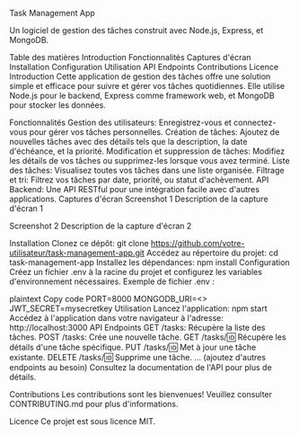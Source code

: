 Task Management App

Un logiciel de gestion des tâches construit avec Node.js, Express, et MongoDB.

Table des matières
Introduction
Fonctionnalités
Captures d'écran
Installation
Configuration
Utilisation
API Endpoints
Contributions
Licence
Introduction
Cette application de gestion des tâches offre une solution simple et efficace pour suivre et gérer vos tâches quotidiennes. Elle utilise Node.js pour le backend, Express comme framework web, et MongoDB pour stocker les données.

Fonctionnalités
Gestion des utilisateurs: Enregistrez-vous et connectez-vous pour gérer vos tâches personnelles.
Création de tâches: Ajoutez de nouvelles tâches avec des détails tels que la description, la date d'échéance, et la priorité.
Modification et suppression de tâches: Modifiez les détails de vos tâches ou supprimez-les lorsque vous avez terminé.
Liste des tâches: Visualisez toutes vos tâches dans une liste organisée.
Filtrage et tri: Filtrez vos tâches par date, priorité, ou statut d'achèvement.
API Backend: Une API RESTful pour une intégration facile avec d'autres applications.
Captures d'écran
Screenshot 1
Description de la capture d'écran 1

Screenshot 2
Description de la capture d'écran 2

Installation
Clonez ce dépôt: git clone https://github.com/votre-utilisateur/task-management-app.git
Accédez au répertoire du projet: cd task-management-app
Installez les dépendances: npm install
Configuration
Créez un fichier .env à la racine du projet et configurez les variables d'environnement nécessaires.
Exemple de fichier .env :

plaintext
Copy code
PORT=8000
MONGODB_URI=<>
JWT_SECRET=mysecretkey
Utilisation
Lancez l'application: npm start
Accédez à l'application dans votre navigateur à l'adresse: http://localhost:3000
API Endpoints
GET /tasks: Récupère la liste des tâches.
POST /tasks: Crée une nouvelle tâche.
GET /tasks/:id: Récupère les détails d'une tâche spécifique.
PUT /tasks/:id: Met à jour une tâche existante.
DELETE /tasks/:id: Supprime une tâche.
... (ajoutez d'autres endpoints au besoin)
Consultez la documentation de l'API pour plus de détails.

Contributions
Les contributions sont les bienvenues! Veuillez consulter CONTRIBUTING.md pour plus d'informations.

Licence
Ce projet est sous licence MIT.
